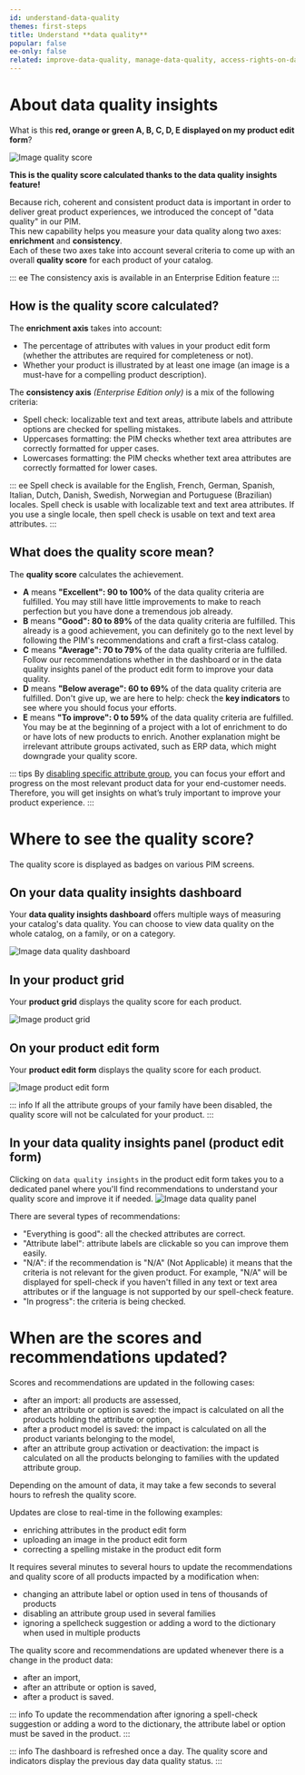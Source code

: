```yaml
---
id: understand-data-quality
themes: first-steps
title: Understand **data quality**
popular: false
ee-only: false
related: improve-data-quality, manage-data-quality, access-rights-on-data-quality
---
```


# About data quality insights
What is this **red, orange or green A, B, C, D, E displayed on my product edit form**?

![Image quality score](../img/data-quality-score.png)

**This is the quality score calculated thanks to the data quality insights feature!**

Because rich, coherent and consistent product data is important in order to deliver great product experiences, we introduced the concept of "data quality" in our PIM.  
This new capability helps you measure your data quality along two axes: **enrichment** and **consistency**.  
Each of these two axes take into account several criteria to come up with an overall **quality score** for each product of your catalog.

::: ee
The consistency axis is available in an Enterprise Edition feature
:::

## How is the quality score calculated?
The **enrichment axis** takes into account:
- The percentage of attributes with values in your product edit form (whether the attributes are required for completeness or not).
- Whether your product is illustrated by at least one image (an image is a must-have for a compelling product description).

The **consistency axis** _(Enterprise Edition only)_ is a mix of the following criteria:
- Spell check: localizable text and text areas, attribute labels and attribute options are checked for spelling mistakes.
- Uppercases formatting: the PIM checks whether text area attributes are correctly formatted for upper cases.
- Lowercases formatting: the PIM checks whether text area attributes are correctly formatted for lower cases.

::: ee
Spell check is available for the English, French, German, Spanish, Italian, Dutch, Danish, Swedish, Norwegian and Portuguese (Brazilian) locales.
Spell check is usable with localizable text and text area attributes.
If you use a single locale, then spell check is usable on text and text area attributes.
:::

## What does the quality score mean?
The **quality score** calculates the achievement.

- **A** means **"Excellent": 90 to 100%** of the data quality criteria are fulfilled. You may still have little improvements to make to reach perfection but you have done a tremendous job already.
- **B** means **"Good": 80 to 89%** of the data quality criteria are fulfilled. This already is a good achievement, you can definitely go to the next level by following the PIM's recommendations and craft a first-class catalog.
- **C** means **"Average": 70 to 79%** of the data quality criteria are fulfilled. Follow our recommendations whether in the dashboard or in the data quality insights panel of the product edit form to improve your data quality.
- **D** means **"Below average": 60 to 69%** of the data quality criteria are fulfilled. Don't give up, we are here to help: check the **key indicators** to see where you should focus your efforts.
- **E** means **"To improve": 0 to 59%** of the data quality criteria are fulfilled. You may be at the beginning of a project with a lot of enrichment to do or have lots of new products to enrich. Another explanation might be irrelevant attribute groups activated, such as ERP data, which might downgrade your quality score.

::: tips
By [disabling specific attribute group](manage-data-quality.html#data-quality-insights-activation-and-deactivation), you can focus your effort and progress on the most relevant product data for your end-customer needs. Therefore, you will get insights on what’s truly important to improve your product experience.
:::

# Where to see the quality score?
The quality score is displayed as badges on various PIM screens.

## On your data quality insights dashboard
Your **data quality insights dashboard** offers multiple ways of measuring your catalog's data quality. You can choose to view data quality on the whole catalog, on a family, or on a category.

![Image data quality dashboard](../img/data-quality-dashboard.png)

## In your product grid
Your **product grid** displays the quality score for each product.

![Image product grid](../img/data-quality-grid.png)

## On your product edit form
Your **product edit form** displays the quality score for each product.

![Image product edit form](../img/data-quality-pef.png)

::: info
If all the attribute groups of your family have been disabled, the quality score will not be calculated for your product.
:::

## In your data quality insights panel (product edit form)
Clicking on `data quality insights` in the product edit form takes you to a dedicated panel where you'll find recommendations to understand your quality score and improve it if needed.
![Image data quality panel](../img/data-quality-panel.png)

There are several types of recommendations:
- "Everything is good": all the checked attributes are correct.
- "Attribute label": attribute labels are clickable so you can improve them easily.
- "N/A": if the recommendation is "N/A" (Not Applicable) it means that the criteria is not relevant for the given product. For example, "N/A" will be displayed for spell-check if you haven't filled in any text or text area attributes or if the language is not supported by our spell-check feature.
- "In progress": the criteria is being checked.

# When are the scores and recommendations updated?

Scores and recommendations are updated in the following cases:
- after an import: all products are assessed,
- after an attribute or option is saved: the impact is calculated on all the products holding the attribute or option,
- after a product model is saved: the impact is calculated on all the product variants belonging to the model,
- after an attribute group activation or deactivation: the impact is calculated on all the products belonging to families with the updated attribute group.

Depending on the amount of data, it may take a few seconds to several hours to refresh the quality score.

Updates are close to real-time in the following examples:
- enriching attributes in the product edit form
- uploading an image in the product edit form
- correcting a spelling mistake in the product edit form

It requires several minutes to several hours to update the recommendations and quality score of all products impacted by a modification when:
- changing an attribute label or option used in tens of thousands of products
- disabling an attribute group used in several families
- ignoring a spellcheck suggestion or adding a word to the dictionary when used in multiple products


The quality score and recommendations are updated whenever there is a change in the product data:
- after an import,
- after an attribute or option is saved,
- after a product is saved.

::: info
To update the recommendation after ignoring a spell-check suggestion or adding a word to the dictionary, the attribute label or option must be saved in the product.
:::

::: info
The dashboard is refreshed once a day. The quality score and indicators display the previous day data quality status.
:::
